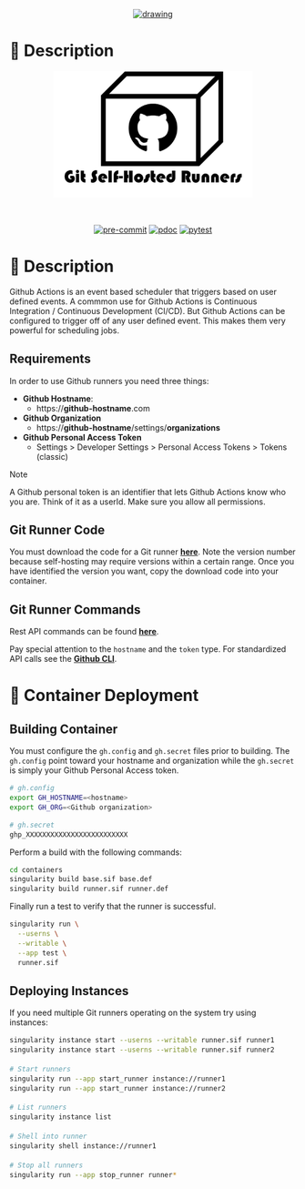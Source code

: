 <p align="center">
  <a href="https://llcad-github.llan.ll.mit.edu/wli/wli">
    <img src="https://llcad-github.llan.ll.mit.edu/wli/wli/blob/main/docs/pics/logo.gif?raw=true" alt="drawing" width="500"/>
  </a>
</p>

# 📒 Description
<p align="center">
  <img src="docs/pics/program_logo.png" alt="drawing" width="350"/>
</p>

<p align="center">
  <a href="https://devguide.python.org/versions/">              <img alt="" src="https://img.shields.io/badge/python-^3.10-blue?logo=python&logoColor=white"></a>
  <a href="https://docs.github.com/en/actions/quickstart">      <img alt="" src="https://img.shields.io/badge/CI-github-blue?logo=github&logoColor=white"></a>
  <a href="https://black.readthedocs.io/en/stable/index.html">  <img alt="" src="https://img.shields.io/badge/code%20style-black-blue"></a>
</p>

<p align="center">
  <a href="https://github.com/destin-v/vs_codex/actions/workflows/pre-commit.yml">  <img alt="pre-commit" src="https://github.com/destin-v/vs_codex/actions/workflows/pre-commit.yml/badge.svg"></a>
  <a href="https://destin-v.github.io/vs_codex/src.html">                           <img alt="pdoc" src="https://github.com/destin-v/vs_codex/actions/workflows/pdoc.yml/badge.svg"></a>
  <a href="https://github.com/destin-v/vs_codex/actions/workflows/pytest.yml">      <img alt="pytest" src="https://github.com/destin-v/vs_codex/actions/workflows/pytest.yml/badge.svg"></a>
</p>

# 📒 Description
Github Actions is an event based scheduler that triggers based on user defined events.  A commmon use for Github Actions is Continuous Integration / Continuous Development (CI/CD).  But Github Actions can be configured to trigger off of any user defined event.  This makes them very powerful for scheduling jobs.

## Requirements
In order to use Github runners you need three things:
* **Github Hostname**:
  * https://**github-hostname**.com
* **Github Organization**
  * https://**github-hostname**/settings/**organizations**
* **Github Personal Access Token**
  * Settings > Developer Settings > Personal Access Tokens > Tokens (classic)

> [!NOTE]
> A Github personal token is an identifier that lets Github Actions know who you are.  Think of it as a userId.  Make sure you allow all permissions.

## Git Runner Code
You must download the code for a Git runner [**here**](https://github.com/actions/runner/releases).  Note the version number because self-hosting may require versions within a certain range.  Once you have identified the version you want, copy the download code into your container.

## Git Runner Commands
Rest API commands can be found [**here**](https://docs.github.com/en/rest/actions/self-hosted-runners?apiVersion=2022-11-28).

Pay special attention to the `hostname` and the `token` type.  For standardized API calls see the [**Github CLI**](https://cli.github.com/).

# 🐳 Container Deployment

## Building Container

You must configure the `gh.config` and `gh.secret` files prior to building.  The `gh.config` point toward your hostname and organization while the `gh.secret` is simply your Github Personal Access token.

```bash
# gh.config
export GH_HOSTNAME=<hostname>
export GH_ORG=<Github organization>
```

```bash
# gh.secret
ghp_XXXXXXXXXXXXXXXXXXXXXXXXX
```

Perform a build with the following commands:

```bash
cd containers
singularity build base.sif base.def
singularity build runner.sif runner.def
```

Finally run a test to verify that the runner is successful.

```bash
singularity run \
  --userns \
  --writable \
  --app test \
  runner.sif
```

## Deploying Instances
If you need multiple Git runners operating on the system try using instances:

```bash
singularity instance start --userns --writable runner.sif runner1
singularity instance start --userns --writable runner.sif runner2

# Start runners
singularity run --app start_runner instance://runner1
singularity run --app start_runner instance://runner2

# List runners
singularity instance list

# Shell into runner
singularity shell instance://runner1

# Stop all runners
singularity run --app stop_runner runner*
```
